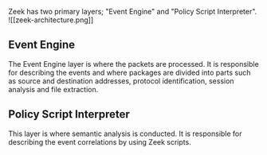 Zeek has two primary layers; "Event Engine" and "Policy Script Interpreter".
![[zeek-architecture.png]]
## Event Engine
The Event Engine layer is where the packets are processed. It is responsible for describing the events and where packages are divided into parts such as source and destination addresses, protocol identification, session analysis and file extraction.
## Policy Script Interpreter
This layer is where semantic analysis is conducted. It is responsible for describing the event correlations by using Zeek scripts.